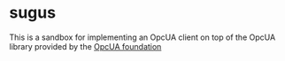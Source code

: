 # sugus
This is a sandbox for implementing an OpcUA client on top of the OpcUA library provided by the [OpcUA foundation](https://github.com/OPCFoundation)
